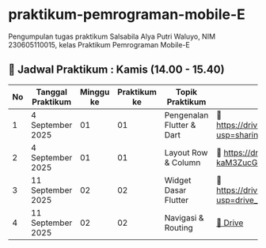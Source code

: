 # praktikum-pemrograman-mobile-E
Pengumpulan tugas praktikum Salsabila Alya Putri Waluyo, NIM 230605110015, kelas Praktikum Pemrograman Mobile-E  
## 📅 Jadwal Praktikum : Kamis (14.00 - 15.40)

| No | Tanggal Praktikum | Minggu ke | Praktikum ke | Topik Praktikum           | Link Google Drive | Link GitHub |
|----|-------------------|-----------|--------------|---------------------------|-------------------|-------------|
| 1  | 4 September 2025  | 01        | 01           | Pengenalan Flutter & Dart | 📂 https://drive.google.com/file/d/1awuJkEVPECZQR3Obslwevs58WBeJDLZF/view?usp=sharing
| 2  | 4 September 2025  | 01        | 01           | Layout Row & Column       | 📂 https://drive.google.com/file/d/1B_EmaTQ-n8b961bV-kaM3ZucGRN5Bz3W/view?usp=sharing(https://github.com/SalsabilaAlya26/) |
| 3  | 11 September 2025 | 02        | 02           | Widget Dasar Flutter      | 📂 https://drive.google.com/file/d/1sNAgPhvgKRwecy9z8d53I_0gQ7jGEPMN/view?usp=drive_link
| 4  | 11 September 2025 | 02        | 02           | Navigasi & Routing        | [📂 Drive](https://drive.google.com/) | [💻 GitHub](https://github.com/SalsabilaAlya26/) |
